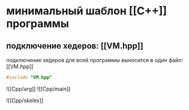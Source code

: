 # минимальный шаблон [[С++]] программы

## подключение хедеров: [[VM.hpp]]

подключение хедеров для всей программы выносится в один файл: [[VM.hpp]]

```C
#include "VM.hpp"
```

![[Cpp/arg]]
![[Cpp/main]]


![[Cpp/skelex]]